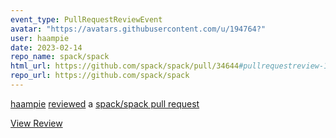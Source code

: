 ```yaml
---
event_type: PullRequestReviewEvent
avatar: "https://avatars.githubusercontent.com/u/194764?"
user: haampie
date: 2023-02-14
repo_name: spack/spack
html_url: https://github.com/spack/spack/pull/34644#pullrequestreview-1242112576
repo_url: https://github.com/spack/spack
---
```


<a href='https://github.com/haampie' target='_blank'>haampie</a> <a href='https://github.com/spack/spack/pull/34644#pullrequestreview-1242112576' target='_blank'>reviewed</a> a <a href='https://github.com/spack/spack/pull/34644' target='_blank'>spack/spack pull request</a>

<small></small>

<a href='https://github.com/spack/spack/pull/34644#pullrequestreview-1242112576' target='_blank'>View Review</a>